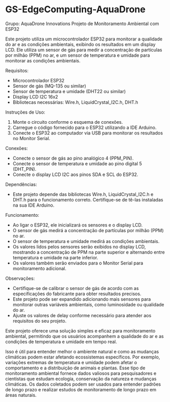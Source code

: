 # GS-EdgeComputing-AquaDrone
Grupo: AquaDrone Innovations
Projeto de Monitoramento Ambiental com ESP32

Este projeto utiliza um microcontrolador ESP32 para monitorar a qualidade do ar e as condições ambientais, exibindo os resultados em um display LCD. Ele utiliza um sensor de gás para medir a concentração de partículas por milhão (PPM) no ar, e um sensor de temperatura e umidade para monitorar as condições ambientais.

Requisitos:

- Microcontrolador ESP32
- Sensor de gás (MQ-135 ou similar)
- Sensor de temperatura e umidade (DHT22 ou similar)
- Display LCD I2C 16x2
- Bibliotecas necessárias: Wire.h, LiquidCrystal_I2C.h, DHT.h

Instruções de Uso:

1. Monte o circuito conforme o esquema de conexões.
2. Carregue o código fornecido para o ESP32 utilizando a IDE Arduino.
3. Conecte o ESP32 ao computador via USB para monitorar os resultados no Monitor Serial.

Conexões:

- Conecte o sensor de gás ao pino analógico 4 (PPM_PIN).
- Conecte o sensor de temperatura e umidade ao pino digital 5 (DHT_PIN).
- Conecte o display LCD I2C aos pinos SDA e SCL do ESP32.

Dependências:

- Este projeto depende das bibliotecas Wire.h, LiquidCrystal_I2C.h e DHT.h para o funcionamento correto. Certifique-se de tê-las instaladas na sua IDE Arduino.

Funcionamento:

- Ao ligar o ESP32, ele inicializará os sensores e o display LCD.
- O sensor de gás medirá a concentração de partículas por milhão (PPM) no ar.
- O sensor de temperatura e umidade medirá as condições ambientais.
- Os valores lidos pelos sensores serão exibidos no display LCD, mostrando a concentração de PPM na parte superior e alternando entre temperatura e umidade na parte inferior.
- Os valores também serão enviados para o Monitor Serial para monitoramento adicional.

Observações:

- Certifique-se de calibrar o sensor de gás de acordo com as especificações do fabricante para obter resultados precisos.
- Este projeto pode ser expandido adicionando mais sensores para monitorar outras variáveis ambientais, como luminosidade ou qualidade do ar.
- Ajuste os valores de delay conforme necessário para atender aos requisitos do seu projeto.

Este projeto oferece uma solução simples e eficaz para monitoramento ambiental, permitindo que os usuários acompanhem a qualidade do ar e as condições de temperatura e umidade em tempo real.

Isso é útil para entender melhor o ambiente natural e como as mudanças climáticas podem estar afetando ecossistemas específicos. Por exemplo, variações extremas de temperatura e umidade podem afetar o comportamento e a distribuição de animais e plantas.
Esse tipo de monitoramento ambiental fornece dados valiosos para pesquisadores e cientistas que estudam ecologia, conservação da natureza e mudanças climáticas. Os dados coletados podem ser usados para entender padrões de longo prazo e realizar estudos de monitoramento de longo prazo em áreas naturais.

